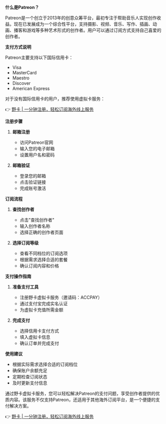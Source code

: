 **什么是Patreon？**

Patreon是一个创立于2013年的创意众筹平台，最初专注于帮助音乐人实现创作收益。现在已发展成为一个综合性平台，支持摄影、视频、音乐、写作、插画、动画、播客和游戏等多种艺术形式的创作者。用户可以通过订阅方式支持自己喜爱的创作者。

**支付方式说明**

Patreon主要支持以下国际信用卡：
- Visa
- MasterCard
- Maestro
- Discover
- American Express

对于没有国际信用卡的用户，推荐使用虚拟卡服务：

👉 [野卡 | 一分钟注册，轻松订阅海外线上服务](https://bit.ly/bewildcard)

**注册步骤**

1. **邮箱注册**
   - 访问Patreon官网
   - 输入您的电子邮箱
   - 设置用户名和密码

2. **邮箱验证**
   - 登录您的邮箱
   - 点击验证链接
   - 完成账号激活

**订阅流程**

1. **查找创作者**
   - 点击"查找创作者"
   - 输入创作者名称
   - 选择正确的创作者页面

2. **选择订阅等级**
   - 查看不同档位的订阅选项
   - 根据需求选择合适的套餐
   - 确认订阅内容和价格

**支付操作指南**

1. **准备支付工具**
   - 注册野卡虚拟卡服务（邀请码：ACCPAY）
   - 通过支付宝完成实名认证
   - 为虚拟卡充值所需金额

2. **完成支付**
   - 选择信用卡支付方式
   - 填入虚拟卡信息
   - 确认订单并完成支付

**使用建议**

- 根据实际需求选择合适的订阅档位
- 确保账户余额充足
- 定期检查订阅状态
- 及时更新支付信息

通过野卡虚拟卡服务，您可以轻松解决Patreon的支付问题，享受创作者提供的优质内容。该服务不仅支持Patreon，还适用于其他海外订阅平台，是一个便捷的支付解决方案。

👉 [野卡 | 一分钟注册，轻松订阅海外线上服务](https://bit.ly/bewildcard)